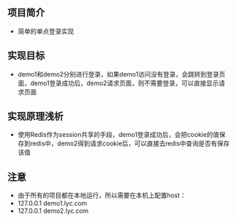 ## 项目简介
- 简单的单点登录实现
## 实现目标
- demo1和demo2分别进行登录，如果demo1访问没有登录，会跳转到登录页面，demo1登录成功后，demo2请求页面，则不需要登录，可以直接显示请求页面
## 实现原理浅析
- 使用Redis作为session共享的手段，demo1登录成功后，会把cookie的值保存到redis中，demo2得到请求cookie后，可以直接去redis中查询是否有保存该值
## 注意
- 由于所有的项目都在本地运行，所以需要在本机上配置host：
- 127.0.0.1	demo1.lyc.com
- 127.0.0.1	demo2.lyc.com